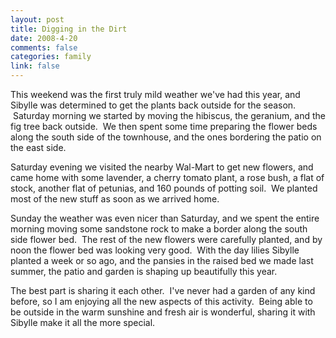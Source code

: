 ```yaml
--- 
layout: post
title: Digging in the Dirt
date: 2008-4-20
comments: false
categories: family
link: false
---
```

This weekend was the first truly mild weather we've had this year, and Sibylle was determined to get the plants back outside for the season.  Saturday morning we started by moving the hibiscus, the geranium, and the fig tree back outside.  We then spent some time preparing the flower beds along the south side of the townhouse, and the ones bordering the patio on the east side.

Saturday evening we visited the nearby Wal-Mart to get new flowers, and came home with some lavender, a cherry tomato plant, a rose bush, a flat of stock, another flat of petunias, and 160 pounds of potting soil.  We planted most of the new stuff as soon as we arrived home.

Sunday the weather was even nicer than Saturday, and we spent the entire morning moving some sandstone rock to make a border along the south side flower bed.  The rest of the new flowers were carefully planted, and by noon the flower bed was looking very good.  With the day lilies Sibylle planted a week or so ago, and the pansies in the raised bed we made last summer, the patio and garden is shaping up beautifully this year.

The best part is sharing it each other.  I've never had a garden of any kind before, so I am enjoying all the new aspects of this activity.  Being able to be outside in the warm sunshine and fresh air is wonderful, sharing it with Sibylle make it all the more special.
